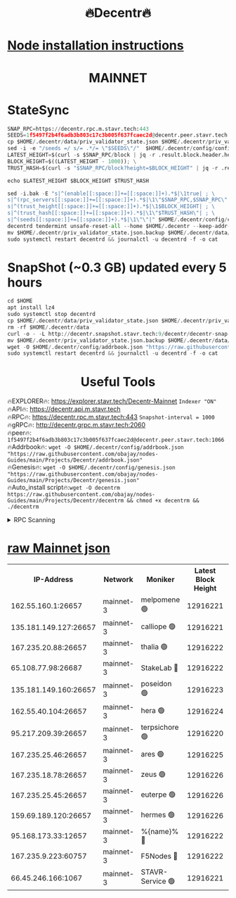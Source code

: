 <h1 align="center"> 🔥Decentr🔥</h1>

[Node installation instructions](https://github.com/obajay/nodes-Guides/tree/main/Projects/Decentr)
=
<h1 align="center"> MAINNET</h1>

# StateSync
```python
SNAP_RPC=https://decentr.rpc.m.stavr.tech:443
SEEDS=1f5497f2b4f6adb3b803c17c3b005f637fcaec2d@decentr.peer.stavr.tech:1066
cp $HOME/.decentr/data/priv_validator_state.json $HOME/.decentr/priv_validator_state.json.backup
sed -i -e "/seeds =/ s/= .*/= \"$SEEDS\"/"  $HOME/.decentr/config/config.toml
LATEST_HEIGHT=$(curl -s $SNAP_RPC/block | jq -r .result.block.header.height); \
BLOCK_HEIGHT=$((LATEST_HEIGHT - 1000)); \
TRUST_HASH=$(curl -s "$SNAP_RPC/block?height=$BLOCK_HEIGHT" | jq -r .result.block_id.hash)

echo $LATEST_HEIGHT $BLOCK_HEIGHT $TRUST_HASH

sed -i.bak -E "s|^(enable[[:space:]]+=[[:space:]]+).*$|\1true| ; \
s|^(rpc_servers[[:space:]]+=[[:space:]]+).*$|\1\"$SNAP_RPC,$SNAP_RPC\"| ; \
s|^(trust_height[[:space:]]+=[[:space:]]+).*$|\1$BLOCK_HEIGHT| ; \
s|^(trust_hash[[:space:]]+=[[:space:]]+).*$|\1\"$TRUST_HASH\"| ; \
s|^(seeds[[:space:]]+=[[:space:]]+).*$|\1\"\"|" $HOME/.decentr/config/config.toml
decentrd tendermint unsafe-reset-all --home $HOME/.decentr --keep-addr-book
mv $HOME/.decentr/priv_validator_state.json.backup $HOME/.decentr/data/priv_validator_state.json
sudo systemctl restart decentrd && journalctl -u decentrd -f -o cat
```
# SnapShot (~0.3 GB) updated every 5 hours
```python
cd $HOME
apt install lz4
sudo systemctl stop decentrd
cp $HOME/.decentr/data/priv_validator_state.json $HOME/.decentr/priv_validator_state.json.backup
rm -rf $HOME/.decentr/data
curl -o - -L http://decentr.snapshot.stavr.tech:9/decentr/decentr-snap.tar.lz4 | lz4 -c -d - | tar -x -C $HOME/.decentr --strip-components 2
mv $HOME/.decentr/priv_validator_state.json.backup $HOME/.decentr/data/priv_validator_state.json
wget -O $HOME/.decentr/config/addrbook.json "https://raw.githubusercontent.com/obajay/nodes-Guides/main/Projects/Decentr/addrbook.json"
sudo systemctl restart decentrd && journalctl -u decentrd -f -o cat
```

 <h1 align="center"> Useful Tools</h1>

🔥EXPLORER🔥:     https://explorer.stavr.tech/Decentr-Mainnet        `Indexer "ON"` \
🔥API🔥:          https://decentr.api.m.stavr.tech \
🔥RPC🔥:          https://decentr.rpc.m.stavr.tech:443              `Snapshot-interval = 1000` \
🔥gRPC🔥:         http://decentr.grpc.m.stavr.tech:2060 \
🔥peer🔥:         `1f5497f2b4f6adb3b803c17c3b005f637fcaec2d@decentr.peer.stavr.tech:1066` \
🔥Addrbook🔥:  `wget -O $HOME/.decentr/config/addrbook.json "https://raw.githubusercontent.com/obajay/nodes-Guides/main/Projects/Decentr/addrbook.json"` \
🔥Genesis🔥:  `wget -O $HOME/.decentr/config/genesis.json "https://raw.githubusercontent.com/obajay/nodes-Guides/main/Projects/Decentr/genesis.json"` \
🔥Auto_install script🔥:`wget -O decentrm https://raw.githubusercontent.com/obajay/nodes-Guides/main/Projects/Decentr/decentrm && chmod +x decentrm && ./decentrm`

<details>
<summary>RPC Scanning</summary>

<h2 align="center"> We scan nodes in real time every 4 hours. And we provide the final result of RPC endpoints.
We cannot influence the operation of these nodes in any way. </h2>


```python
If Voting Power is higher than 0 --> then the Node is a validator of the network and may be subject to attack and be a potential threat to the chain.
```
```python
We marked such validators with a red symbol
```

</details>

[raw Mainnet json](https://rpc-check.decentrm.stavr.tech/decentrm/rpc-decentrm-result.json)
=



<table><tr><th>IP-Address</th><th>Network</th><th>Moniker</th><th>Latest Block Height</th><th>Earliest Block Height</th><th>Catching Up</th><th>Tx Index</th><th>Voting Power</th><th>Scan Time</th></tr><tr><td>162.55.160.1:26657</td><td>mainnet-3</td><td>melpomene 🟢</td><td>12916221</td><td>1688950</td><td>False</td><td>on</td><td>0</td><td>2024-02-16T13:38:42.813407560UTC</td></tr><tr><td>135.181.149.127:26657</td><td>mainnet-3</td><td>calliope 🟢</td><td>12916221</td><td>1688950</td><td>False</td><td>on</td><td>0</td><td>2024-02-16T13:38:45.197305799UTC</td></tr><tr><td>167.235.20.88:26657</td><td>mainnet-3</td><td>thalia 🟢</td><td>12916222</td><td>1688950</td><td>False</td><td>on</td><td>0</td><td>2024-02-16T13:38:50.973835216UTC</td></tr><tr><td>65.108.77.98:26687</td><td>mainnet-3</td><td>StakeLab 🔴</td><td>12916222</td><td>1688950</td><td>False</td><td>on</td><td>5452566</td><td>2024-02-16T13:38:51.311280549UTC</td></tr><tr><td>135.181.149.160:26657</td><td>mainnet-3</td><td>poseidon 🟢</td><td>12916223</td><td>1688950</td><td>False</td><td>on</td><td>0</td><td>2024-02-16T13:38:55.988202880UTC</td></tr><tr><td>162.55.40.104:26657</td><td>mainnet-3</td><td>hera 🟢</td><td>12916224</td><td>1688950</td><td>False</td><td>on</td><td>0</td><td>2024-02-16T13:38:58.397763963UTC</td></tr><tr><td>95.217.209.39:26657</td><td>mainnet-3</td><td>terpsichore 🟢</td><td>12916220</td><td>1688950</td><td>False</td><td>on</td><td>0</td><td>2024-02-16T13:39:04.994725303UTC</td></tr><tr><td>167.235.25.46:26657</td><td>mainnet-3</td><td>ares 🟢</td><td>12916225</td><td>1688950</td><td>False</td><td>on</td><td>0</td><td>2024-02-16T13:39:07.265399553UTC</td></tr><tr><td>167.235.18.78:26657</td><td>mainnet-3</td><td>zeus 🟢</td><td>12916226</td><td>1688950</td><td>False</td><td>on</td><td>0</td><td>2024-02-16T13:39:09.578775005UTC</td></tr><tr><td>167.235.25.45:26657</td><td>mainnet-3</td><td>euterpe 🟢</td><td>12916226</td><td>1688950</td><td>False</td><td>on</td><td>0</td><td>2024-02-16T13:39:11.862292187UTC</td></tr><tr><td>159.69.189.120:26657</td><td>mainnet-3</td><td>hermes 🟢</td><td>12916226</td><td>1688950</td><td>False</td><td>on</td><td>0</td><td>2024-02-16T13:39:14.188756148UTC</td></tr><tr><td>95.168.173.33:12657</td><td>mainnet-3</td><td>%{name}% 🔴</td><td>12916222</td><td>8964001</td><td>False</td><td>on</td><td>4263900</td><td>2024-02-16T13:38:46.387901876UTC</td></tr><tr><td>167.235.9.223:60757</td><td>mainnet-3</td><td>F5Nodes 🔴</td><td>12916222</td><td>12380001</td><td>False</td><td>off</td><td>562</td><td>2024-02-16T13:38:46.627300085UTC</td></tr><tr><td>66.45.246.166:1067</td><td>mainnet-3</td><td>STAVR-Service 🟢</td><td>12916221</td><td>12913001</td><td>False</td><td>on</td><td>0</td><td>2024-02-16T13:38:45.826306726UTC</td></tr></table>
